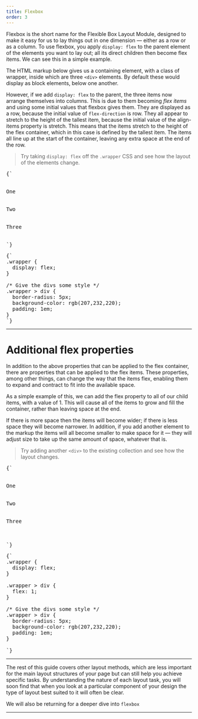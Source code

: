 ```yaml
---
title: Flexbox
order: 3
---
```


Flexbox is the short name for the Flexible Box Layout Module, designed to make
it easy for us to lay things out in one dimension — either as a row or as a
column. To use flexbox, you apply `display: flex` to the parent element of the
elements you want to lay out; all its direct children then become flex items. We
can see this in a simple example.

<CodePen>

The HTML markup below gives us a containing element, with a class of wrapper,
inside which are three `<div>` elements. By default these would display as block
elements, below one another.

However, if we add `display: flex` to the parent, the three items now arrange
themselves into columns. This is due to them becoming _flex items_ and using
some initial values that flexbox gives them. They are displayed as a row,
because the initial value of `flex-direction` is row. They all appear to stretch
to the height of the tallest item, because the initial value of the align-items
property is stretch. This means that the items stretch to the height of the flex
container, which in this case is defined by the tallest item. The items all line
up at the start of the container, leaving any extra space at the end of the row.

> Try taking `display: flex` off the `.wrapper` CSS and see how the layout of
> the elements change.

<pre data-lang='html'>
{`
<div class="wrapper">
  <div class="box1">One</div>
  <div class="box2">Two</div>
  <div class="box3">Three</div>
</div>
`}
</pre>

<pre data-lang='css'>
{`
.wrapper {
  display: flex;
}

/* Give the divs some style */
.wrapper > div {
  border-radius: 5px;
  background-color: rgb(207,232,220);
  padding: 1em;
}
`}
</pre>

</CodePen>

---

# Additional flex properties

In addition to the above properties that can be applied to the flex container,
there are properties that can be applied to the flex items. These properties,
among other things, can change the way that the items flex, enabling them to
expand and contract to fit into the available space.

<CodePen>

As a simple example of this, we can add the flex property to all of our child
items, with a value of 1. This will cause all of the items to grow and fill the
container, rather than leaving space at the end.

If there is more space then the items will become wider; if there is less space
they will become narrower. In addition, if you add another element to the markup
the items will all become smaller to make space for it — they will adjust size
to take up the same amount of space, whatever that is.

> Try adding another `<div>` to the existing collection and see how the layout
> changes.

<pre data-lang='html'>
{`
<div class="wrapper">
  <div class="box1">One</div>
  <div class="box2">Two</div>
  <div class="box3">Three</div>
</div>

`}
</pre>

<pre data-lang='css'>
{`
.wrapper {
  display: flex;
}

.wrapper > div {
  flex: 1;
}

/* Give the divs some style */
.wrapper > div {
  border-radius: 5px;
  background-color: rgb(207,232,220);
  padding: 1em;
}

`}
</pre>

</CodePen>

---

The rest of this guide covers other layout methods, which are less important for
the main layout structures of your page but can still help you achieve specific
tasks. By understanding the nature of each layout task, you will soon find that
when you look at a particular component of your design the type of layout best
suited to it will often be clear.

We will also be returning for a deeper dive into `flexbox`

---
